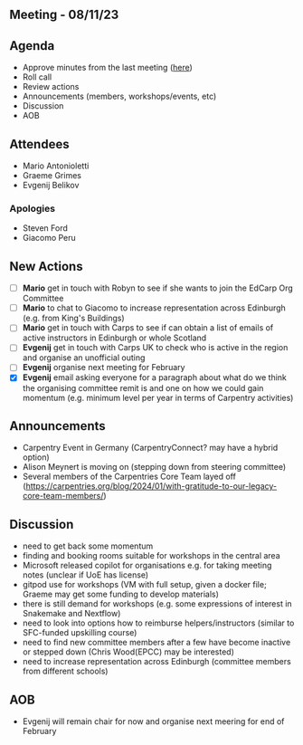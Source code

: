 ## Meeting - 08/11/23

## Agenda
* Approve minutes from the last meeting ([here](https://github.com/edcarp/organising-committee/blob/main/minutes/2023/2023_11_08_EdCarp_Organising_Committee.md))
* Roll call
* Review actions
* Announcements (members, workshops/events, etc)
* Discussion
* AOB

## Attendees
* Mario Antonioletti
* Graeme Grimes
* Evgenij Belikov
  
### Apologies
* Steven Ford
* Giacomo Peru

## New Actions
- [ ] **Mario** get in touch with Robyn to see if she wants to join the EdCarp Org Committee
- [ ] **Mario** to chat to Giacomo to increase representation across Edinburgh (e.g. from King's Buildings)
- [ ] **Mario** get in touch with Carps to see if can obtain a list of emails of active instructors in Edinburgh or whole Scotland
- [ ] **Evgenij** get in touch with Carps UK to check who is active in the region and organise an unofficial outing
- [ ] **Evgenij** organise next meeting for February
- [x] **Evgenij** email asking everyone for a paragraph about what do we think the organising committee remit is and one on how we could gain momentum (e.g. minimum level per year in terms of Carpentry activities)

## Announcements
* Carpentry Event in Germany (CarpentryConnect? may have a hybrid option)
* Alison Meynert is moving on (stepping down from steering committee)
* Several members of the Carpentries Core Team layed off (https://carpentries.org/blog/2024/01/with-gratitude-to-our-legacy-core-team-members/) 


## Discussion
* need to get back some momentum
* finding and booking rooms suitable for workshops in the central area
* Microsoft released copilot for organisations e.g. for taking meeting notes (unclear if UoE has license)
* gitpod use for workshops (VM with full setup, given a docker file; Graeme may get some funding to develop materials)
* there is still demand for workshops (e.g. some expressions of interest in Snakemake and Nextflow)
* need to look into options how to reimburse helpers/instructors (similar to SFC-funded upskilling course)
* need to find new committee members after a few have become inactive or stepped down (Chris Wood(EPCC) may be interested)
* need to increase representation across Edinburgh (committee members from different schools)

## AOB
* Evgenij will remain chair for now and organise next meering for end of February
  
